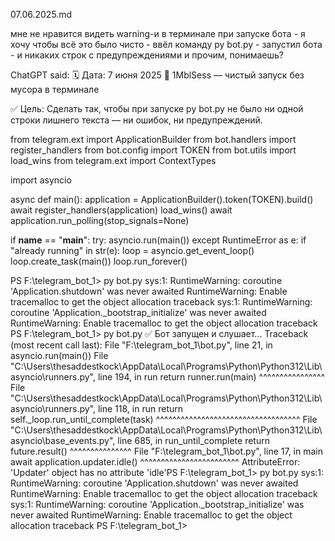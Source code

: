 07.06.2025.md

мне не нравится видеть warning-и в терминале при запуске бота - я хочу чтобы всё это было чисто - ввёл команду py bot.py - запустил бота - и никаких строк с предупреждениями и прочим, понимаешь?


ChatGPT said:
🗓️ Дата: 7 июня 2025
🧠 1MblSess — чистый запуск без мусора в терминале

✅ Цель:
Сделать так, чтобы при запуске py bot.py не было ни одной строки лишнего текста — ни ошибок, ни предупреждений.

from telegram.ext import ApplicationBuilder
from bot.handlers import register_handlers
from bot.config import TOKEN
from bot.utils import load_wins
from telegram.ext import ContextTypes

import asyncio

async def main():
    application = ApplicationBuilder().token(TOKEN).build()
    await register_handlers(application)
    load_wins()
    await application.run_polling(stop_signals=None)


if __name__ == "__main__":
    try:
        asyncio.run(main())
    except RuntimeError as e:
        if "already running" in str(e):
            loop = asyncio.get_event_loop()
            loop.create_task(main())
            loop.run_forever()


PS F:\telegram_bot_1> py bot.py
sys:1: RuntimeWarning: coroutine 'Application.shutdown' 
was never awaited
RuntimeWarning: Enable tracemalloc to get the object allocation traceback
sys:1: RuntimeWarning: coroutine 'Application._bootstrap_initialize' was never awaited
RuntimeWarning: Enable tracemalloc to get the object allocation traceback
PS F:\telegram_bot_1> py bot.py
✅ Бот запущен и слушает...
Traceback (most recent call last):
  File "F:\telegram_bot_1\bot.py", line 21, in <module> 
    asyncio.run(main())
  File "C:\Users\thesaddestkock\AppData\Local\Programs\Python\Python312\Lib\asyncio\runners.py", line 194, in run
    return runner.run(main)
           ^^^^^^^^^^^^^^^^
  File "C:\Users\thesaddestkock\AppData\Local\Programs\Python\Python312\Lib\asyncio\runners.py", line 118, in run
    return self._loop.run_until_complete(task)
           ^^^^^^^^^^^^^^^^^^^^^^^^^^^^^^^^^^^
  File "C:\Users\thesaddestkock\AppData\Local\Programs\Python\Python312\Lib\asyncio\base_events.py", line 685, in run_until_complete
    return future.result()
           ^^^^^^^^^^^^^^^
  File "F:\telegram_bot_1\bot.py", line 17, in main     
    await application.updater.idle()
          ^^^^^^^^^^^^^^^^^^^^^^^^
AttributeError: 'Updater' object has no attribute 'idle'PS F:\telegram_bot_1> py bot.py
sys:1: RuntimeWarning: coroutine 'Application.shutdown' 
was never awaited
RuntimeWarning: Enable tracemalloc to get the object allocation traceback
sys:1: RuntimeWarning: coroutine 'Application._bootstrap_initialize' was never awaited
RuntimeWarning: Enable tracemalloc to get the object allocation traceback
PS F:\telegram_bot_1> 